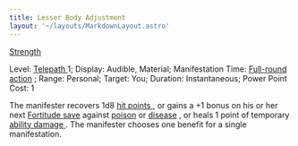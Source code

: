 ```yaml
---
title: Lesser Body Adjustment
layout: '~/layouts/MarkdownLayout.astro'
---
```

[ Strength ](/modern.d20.srd/basics/ability.scores)

Level: [ Telepath ](/modern.d20.srd/classes/advanced/telepath) 1; Display:
Audible, Material; Manifestation Time: [ Full-round action](/modern.d20.srd/combat/full.round.actions) ; Range: Personal; Target: You;
Duration: Instantaneous; Power Point Cost: 1

The manifester recovers 1d8 [ hit points ](/modern.d20.srd/combat/hit.points)
, or gains a +1 bonus on his or her next [ Fortitude save](/modern.d20.srd/basics/saving.throws) against [ poison](/modern.d20.srd/environment.hazards/poison) or [ disease](/modern.d20.srd/environment.hazards/disease) , or heals 1 point of temporary
[ ability damage ](/modern.d20.srd/basics/ability.scores) . The manifester
chooses one benefit for a single manifestation.

